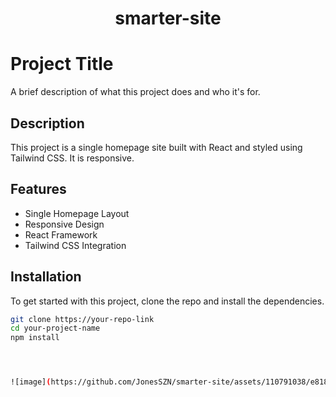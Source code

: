 <h1 align="center">smarter-site</h1>

# Project Title

A brief description of what this project does and who it's for.

## Description

This project is a single homepage site built with React and styled using Tailwind CSS. It is responsive.

## Features

- Single Homepage Layout
- Responsive Design
- React Framework
- Tailwind CSS Integration

## Installation

To get started with this project, clone the repo and install the dependencies.

```bash
git clone https://your-repo-link
cd your-project-name
npm install




![image](https://github.com/JonesSZN/smarter-site/assets/110791038/e8187580-fccb-4fac-aee0-f629ba0ef6a0)

